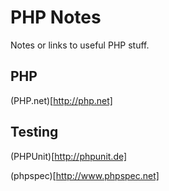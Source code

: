 # PHP Notes

Notes or links to useful PHP stuff.

## PHP

(PHP.net)[http://php.net]

## Testing

(PHPUnit)[http://phpunit.de]

(phpspec)[http://www.phpspec.net]
